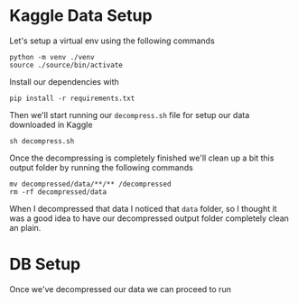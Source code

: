 # Kaggle Data Setup
Let's setup a virtual env using the following commands

```
python -m venv ./venv
source ./source/bin/activate
```

Install our dependencies with

```
pip install -r requirements.txt
```

Then we'll start running our `decompress.sh` file for setup our data downloaded in Kaggle

```
sh decompress.sh
```

Once the decompressing is completely finished we'll clean up a bit this output folder by running the following commands

```
mv decompressed/data/**/** /decompressed
rm -rf decompressed/data
```

When I decompressed that data I noticed that `data` folder, so I thought it was a good idea to have our decompressed output folder completely clean an plain.

# DB Setup

Once we've decompressed our data we can proceed to run